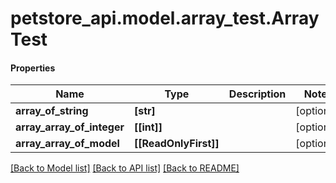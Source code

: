 # petstore_api.model.array_test.ArrayTest

#### Properties
Name | Type | Description | Notes
------------ | ------------- | ------------- | -------------
**array_of_string** | **[str]** |  | [optional] 
**array_array_of_integer** | **[[int]]** |  | [optional] 
**array_array_of_model** | **[[ReadOnlyFirst]]** |  | [optional] 

[[Back to Model list]](../../README.md#documentation-for-models) [[Back to API list]](../../README.md#documentation-for-api-endpoints) [[Back to README]](../../README.md)


